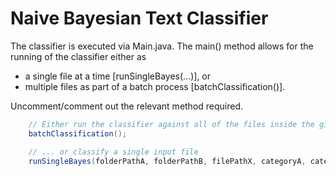Naive Bayesian Text Classifier
==============================

The classifier is executed via Main.java. The main() method allows for the running of the classifier either as
* a single file at a time [runSingleBayes(...)], or
* multiple files as part of a batch process [batchClassification()].

Uncomment/comment out the relevant method required.

```Java
	// Either run the classifier against all of the files inside the given folder ...
	batchClassification();

	// ... or classify a single input file
	runSingleBayes(folderPathA, folderPathB, filePathX, categoryA, categoryB, A, B);
```
		

